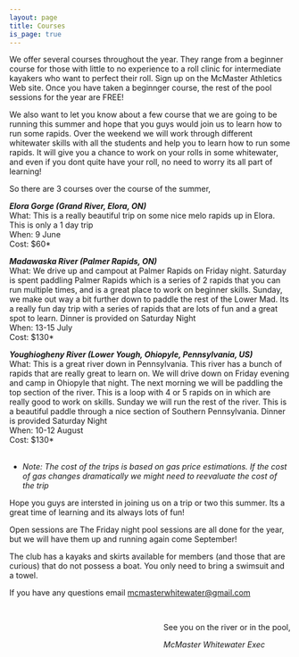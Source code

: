 ```yaml
---
layout: page
title: Courses
is_page: true
---
```


We offer several courses throughout the year. They range from a beginner course for those with little to no experience 
to a roll clinic for intermediate kayakers who want to perfect their roll. Sign up on the McMaster Athletics Web site.  Once you have taken a beginnger course, the rest of the pool sessions for the year are FREE! 
 
We also want to let you know about a few course that we are going to be running this summer and hope that you guys would join us to learn how to run some rapids.  Over the weekend we will work through different whitewater skills with all the students and help you to learn how to run some rapids.  It will give you a chance to work on your rolls in some whitewater, and even if you dont quite have your roll, no need to worry its all part of learning!

So there are 3 courses over the course of the summer,

<b><i>Elora Gorge (Grand River, Elora, ON)</i></b>
<br/>
What: This is a really beautiful trip on some nice melo rapids up in Elora.  This is only a 1 day trip
<br/>
When: 9 June
<br/>
Cost: $60*



<b><i>Madawaska River (Palmer Rapids, ON)</i></b>
<br/>
What: We drive up and campout at Palmer Rapids on Friday night.  Saturday is spent paddling Palmer Rapids which is a series of 2 rapids that you can run multiple times, and is a great place to work on beginner skills. Sunday, we make out way a bit further down to paddle the rest of the Lower Mad.  Its a really fun day trip with a series of rapids that are lots of fun and a great spot to learn.  Dinner is provided on Saturday Night
<br/>
When: 13-15 July
<br/>
Cost: $130*



<b><i>Youghiogheny River (Lower Yough, Ohiopyle, Pennsylvania, US)</i></b>
<br/>
What: This is a great river down in Pennsylvania.  This river has a bunch of rapids that are really great to learn on.  We will drive down on Friday evening and camp in Ohiopyle that night.  The next morning we will be paddling the top section of the river.  This is a loop with 4 or 5 rapids on in which are really good to work on skills.  Sunday we will run the rest of the river.  This is a beautiful paddle through a nice section of Southern Pennsylvania.  Dinner is provided Saturday Night
<br/>
When: 10-12 August
<br/>
Cost: $130*
<br/>
<br/>
* <i>Note: The cost of the trips is based on gas price estimations.  If the cost of gas changes dramatically we might need to reevaluate the cost of the trip</i>

Hope you guys are intersted in joining us on a trip or two this summer.  Its a great time of learning and its always lots of fun!

Open sessions are The Friday night pool sessions are all done for the year, but we will have them up and running again come September!
 
The club has a kayaks and skirts available for members (and those that are curious) that do not possess a boat.  You only need to bring a swimsuit and a towel.
 
If you have any questions email mcmasterwhitewater@gmail.com 
 
<div style='float:right;'>
<br/>
<p>See you on the river or in the pool,</p>
<i>McMaster Whitewater Exec</i>
</div>
